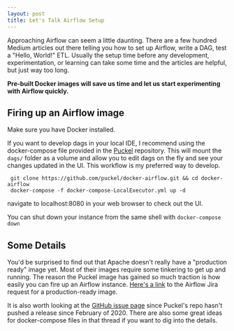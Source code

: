 ```yaml
---
layout: post
title: Let's Talk Airflow Setup
---
```


Approaching Airflow can seem a little daunting. There are a few hundred Medium articles out there telling you how to set up Airflow, write a DAG, test a "Hello, World!" ETL. Usually the setup time before any development, experimentation, or learning can take some time and the articles are helpful, but just way too long.

**Pre-built Docker images will save us time and let us start experimenting with Airflow quickly.**

## Firing up an Airflow image
Make sure you have Docker installed.

If you want to develop dags in your local IDE, I recommend using the docker-compose file provided in the [Puckel](https://github.com/puckel/docker-airflow) repository. This will mount the `dags/` folder as a volume and allow you to edit dags on the fly and see your changes updated in the UI. This workflow is my preferred way to develop.  

```
 git clone https://github.com/puckel/docker-airflow.git && cd docker-airflow
 docker-compose -f docker-compose-LocalExecutor.yml up -d
```
navigate to localhost:8080 in your web browser to check out the UI.

You can shut down your instance from the same shell with `docker-compose down`

## Some Details
You'd be surprised to find out that Apache doesn't really have a "production ready" image yet. Most of their images require some tinkering to get up and running. The reason the Puckel image has gained so much traction is how easily you can fire up an Airflow instance. [Here's a link](https://cwiki.apache.org/confluence/display/AIRFLOW/AIP-26+Production-ready+Airflow+Docker+Image+and+helm+chart) to the Airflow Jira request for a production-ready image.

It is also worth looking at the [GitHub issue page](https://github.com/apache/airflow/issues/8605) since Puckel's repo hasn't pushed a release since February of 2020. There are also some great ideas for docker-compose files in that thread if you want to dig into the details.
